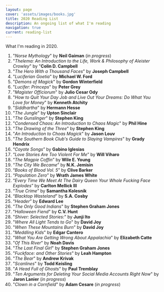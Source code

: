 ```yaml
---
layout: page
cover: 'assets/images/books.jpg'
title: 2020 Reading List
description: An ongoing list of what I'm reading
navigation: true
current: reading-list
---
```


What I'm reading in 2020.

1. "_Norse Mythology_" by **Neil Gaiman** (_in progress_)
2. "_Thelema: An Introduction to the Life, Work & Philosophy of Aleister Crowley_" by "**Colin D. Campbell**
3. "_The Hero With a Thousand Faces_" by **Joseph Campbell**
4. "_Luciferian Goetia_" by **Michael W. Ford**
5. "_Demons of Magick_" by **Gordon Winterfield**
6. "_Lucifer: Princeps_" by **Peter Grey**
7. "_Magister Officiorum_" by **Julio Cesar Ody**
8. "_How to Quit Your Day Job and Live Out Your Dreams: Do What You Love for Money_" by **Kenneth Atchity**
9. "_Siddhartha_" by **Hermann Hesse**
10. "_The Jungle_" by **Upton Sinclair**
11. "_The Gunslinger_" by **Stephen King**
12. "_Condensed Chaos: An Introduction to Chaos Magic_" by **Phil Hine**
13. "_The Drawing of the Three_" by **Stephen King**
14. "_An Introduction to Choas Magick_" by **Jason Louv**
16. "_The Southern Book Club's Guide to Slaying Vampires_" by **Grady Hendrix**
17. “_Coyote Songs_” by **Gabino Iglesias**
18. “_Love Stories Are Too Violent For Me_” by **Will Viharo**
19. “_The Magpie Coffin_” by **Wile E. Young**
20. “_The City We Became_” by **N.K. Jemisin**
22. “_Books of Blood Vol. 5_” by **Clive Barker**
23. “_Population Zero_” by **Wrath James White**
24. “_Every Time We Meet At The Dairy Queen Your Whole Fucking Face Explodes_” by **Carlton Mellick III**
25. “_True Crime_” by **Samantha Kolesnik**
26. “_Blacktop Wasteland_” by **S.A. Cosby**
27. “_Header_” by **Edward Lee**
28. "_The Only Good Indians_" by **Stephen Graham Jones**
29. "_Halloween Fiend_" by **C.V. Hunt**
30. "_Shiver: Selected Stories:_" by **Junji Ito**
31. "_Where All Light Tends to Go_" by **David Joy**
32. "_When These Mountains Burn_" by **David Joy**
33. "_Meddling Kids_" by **Edgar Cantero**
34. "_What You Are Getting Wrong About Appalachia_" by **Elizabeth Catte**
35. "_Of This River_" by **Noah Davis**
36. "_The Last Final Girl_" by **Stephen Graham Jones**
37. "_Fuckface: and Other Stories_" by **Leah Hampton**
38. "_The Bear_" by **Andrew Krivak**
39. "_Scanlines_" by **Todd Keisling**
40. "_A Head Full of Ghosts_" by **Paul Tremblay**
41. "_Ten Arguments for Deleting Your Social Media Accounts Right Now_" by **Jaron Lanier** (_in progress_)
42. "_Clown in a Cornfield_" by **Adam Cesare** (_in progress_)